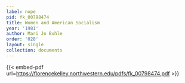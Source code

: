```yaml
---
label: nope
pid: fk_00798474
title: Women and American Socialism
year: '1981'
author: Mari Jo Buhle
order: '028'
layout: single
collection: documents
---
```



{{< embed-pdf url=https://florencekelley.northwestern.edu/pdfs/fk_00798474.pdf >}}
